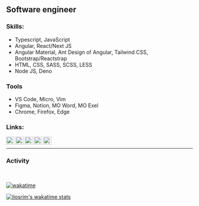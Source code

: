 ## Software engineer


### Skills:
- Typescript, JavaScript
- Angular, React/Next JS
- Angular Material, Ant Design of Angular, Tailwind CSS, Bootstrap/Reactstrap
- HTML, CSS, SASS, SCSS, LESS
- Node JS, Deno

### Tools
- VS Code, Micro, Vim
- Figma, Notion, MO Word, MO Exel
- Chrome, Firefox, Edge
<!--
## About:
I am a programmer, in the field of bioinformatics as well as the production of frontend web and telegram bots. I have two-years experience in the field. In addition, I'm a creator of e-commerce, single-page and multi-page, as well as admin panel websites.
-->

### Links:

<a href="https://blog.ilosrim.vercel.app" target="_blank">
   <img align="left" style="color:white" alt="ilosrim's portfolio website" width="22px" src="https://raw.githubusercontent.com/gauravghongde/social-icons/master/SVG/Color/Edge.svg" />
</a>
<a href="https://linkedin.com/in/ilosrim" target="_blank">
   <img align="left" style="color:white" alt="ilosrim's linkedin profile" width="22px" src="https://raw.githubusercontent.com/gauravghongde/social-icons/master/SVG/Color/LinkedIN.svg" />
</a>
<a href="https://twitter.com/ilosrim" target="_blank">
   <img align="left" style="color:white" alt="ilosrim's twitter profile" width="22px" src="https://github.com/gauravghongde/social-icons/raw/master/SVG/Color/Twitter.svg" />
</a>
</a>
<a href="https://t.me/ilosrim" target="_blank">
   <img align="left" style="color:white" alt="ilosrim's telegram profile" width="22px" src="https://github.com/gauravghongde/social-icons/raw/master/SVG/Color/Telegram.svg" />
</a>
<a href="https://instagram.com/ilosrim" target="_blank">
   <img align="left" style="color:white" alt="ilosrim's twitter profile" width="22px" src="https://github.com/gauravghongde/social-icons/raw/master/SVG/Color/Instagram.svg" />
</a>

<br>
<hr>

### Activity

<br>

[![wakatime](https://wakatime.com/badge/user/2a073cc4-52af-4e89-b252-7f90ce7822a9.svg)](https://wakatime.com/@2a073cc4-52af-4e89-b252-7f90ce7822a9) <br />

<!--<figure><embed src="https://wakatime.com/share/@ilosrim/f1886695-995e-4886-9bc7-d46566a8c912.svg"></embed></figure>-->

[![ilosrim's wakatime stats](https://github-readme-stats.vercel.app/api/wakatime?username=ilosrim&theme=github_dark&layout=compact)](https://wakatime.com/@ilosrim)

<!-- <a href="mailto:ilosrim@yahoo.com" target="_blank">
   <img align="left" style="color:white" alt="ilosrim.com" width="22px" src="https://cdn.jsdelivr.net/npm/simple-icons@3.13.0/icons/gmail.svg" />
</a>

<a href="https://ilosrim.uz" target="_blank">
   <img align="left" style="color:white" alt="ilosrim.com" width="22px" src="https://raw.githubusercontent.com/iconic/open-iconic/master/svg/globe.svg" />
</a>
<a href="https://linkedin.com/in/ilosrim" target="_blank">
   <img align="left" style="color:white" alt="ilosrim's linkedin profile" width="22px" src="https://cdn.jsdelivr.net/npm/simple-icons@3.13.0/icons/linkedin.svg" />
</a>
<a href="https://twitter.com/ilosrim" target="_blank">
   <img align="left" style="color:white" alt="ilosrim's twitter profile" width="22px" src="https://cdn.jsdelivr.net/npm/simple-icons@3.13.0/icons/twitter.svg" />
</a>
<a href="https://t.me/ilosrim" target="_blank">
   <img align="left" style="color:white" alt="ilosrim's telegram profile" width="22px" src="https://cdn.jsdelivr.net/npm/simple-icons@3.13.0/icons/telegram.svg" />
</a>
<a href="https://instagram.com/ilosrim" target="_blank">
   <img align="left" style="color:white" alt="ilosrim's twitter profile" width="22px" src="https://cdn.jsdelivr.net/npm/simple-icons@3.13.0/icons/instagram.svg" />
</a>
<a href="https://dev.to/ilosrim" target="_blank">
   <img align="left" style="color:white" alt="ilosrim's dev-dot-to profile" width="22px" src="https://cdn.jsdelivr.net/npm/simple-icons@3.13.0/icons/dev-dot-to.svg" />
</a> -->
